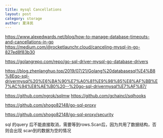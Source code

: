 ```yaml
---
title: mysql Cancellations
layout: post
category: storage
author: 夏泽民
---
```

https://www.alexedwards.net/blog/how-to-manage-database-timeouts-and-cancellations-in-go
https://medium.com/@rocketlaunchr.cloud/canceling-mysql-in-go-827ed8f83b30


<!-- more -->
https://golangrepo.com/repo/go-sql-driver-mysql-go-database-drivers

https://blog.zhenlanghuo.top/2019/07/21/Golang%20databasesql%E4%B8%8Ego-sql-drivermysql%20%E6%BA%90%E7%A0%81%E9%98%85%E8%AF%BB%E7%AC%94%E8%AE%B0%20--%20go-sql-drivermysql%E7%AF%87/

https://github.com/ngrok/sqlmw
https://github.com/gchaincl/sqlhooks

https://github.com/shogo82148/go-sql-proxy

https://github.com/shogo82148/go-sql-proxy/security

sql 的query 后不能直接取消，需要等到rows.Scan后，因为共用了数据结构，否则会出现 scan到的数据为空的情况
